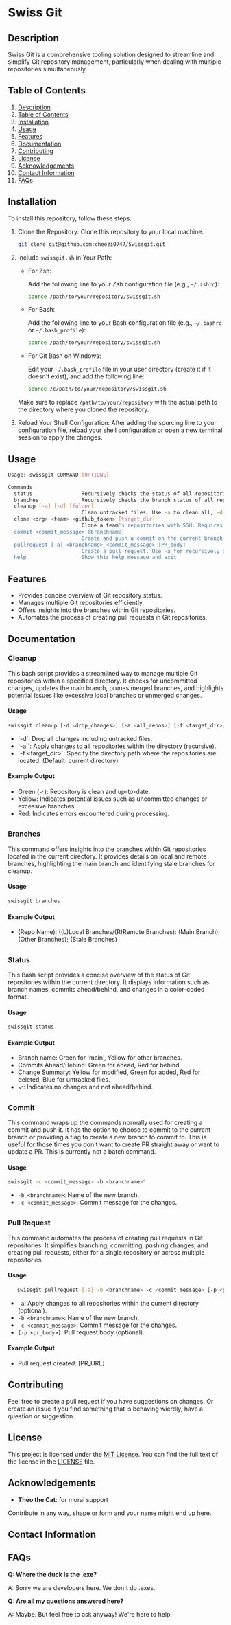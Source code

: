 # Swiss Git

## Description

Swiss Git is a comprehensive tooling solution designed to streamline and simplify Git repository management, particularly when dealing with multiple repositories simultaneously.

## Table of Contents

1. [Description](#description)
2. [Table of Contents](#table-of-contents)
3. [Installation](#installation)
4. [Usage](#usage)
5. [Features](#features)
6. [Documentation](#documentation)
7. [Contributing](#contributing)
8. [License](#license)
9. [Acknowledgements](#acknowledgements)
10. [Contact Information](#contact-information)
11. [FAQs](#faqs)

## Installation

To install this repository, follow these steps:

1. Clone the Repository: Clone this repository to your local machine.

   ```bash
   git clone git@github.com:cheezi0747/Swissgit.git
   ```

2. Include `swissgit.sh` in Your Path:

   - For Zsh:

     Add the following line to your Zsh configuration file (e.g., `~/.zshrc`):

     ```bash
     source /path/to/your/repository/swissgit.sh
     ```

   - For Bash:

     Add the following line to your Bash configuration file (e.g., `~/.bashrc` or `~/.bash_profile`):

     ```bash
     source /path/to/your/repository/swissgit.sh
     ```

   - For Git Bash on Windows:

     Edit your `~/.bash_profile` file in your user directory (create it if it doesn't exist), and add the following line:

     ```bash
     source /c/path/to/your/repository/swissgit.sh
     ```

   Make sure to replace `/path/to/your/repository` with the actual path to the directory where you cloned the repository.

3. Reload Your Shell Configuration: After adding the sourcing line to your configuration file, reload your shell configuration or open a new terminal session to apply the changes.

## Usage

```bash
Usage: swissgit COMMAND [OPTIONS]

Commands:
  status                Recursively checks the status of all repositories
  branches              Recursively checks the branch status of all repositories
  cleanup [-a] [-d] [folder]
                        Clean untracked files. Use -a to clean all, -d to drop local changes, and [folder] to specify a folder.
  clone <org> <team> <github_token> [target_dir]
                        Clone a team's repositories with SSH. Requires a personal access token.
  commit <commit_message> [branchname]
                        Create and push a commit on the current branch or a new one. Without a PR
  pullrequest [-a] <branchname> <commit_message> [PR_body]
                        Create a pull request. Use -a for recursively doing for all subdirectories. Creates a branch, commits all your changes, and creates a pull request.
  help                  Show this help message and exit
```

## Features

- Provides concise overview of Git repository status.
- Manages multiple Git repositories efficiently.
- Offers insights into the branches within Git repositories.
- Automates the process of creating pull requests in Git repositories.

## Documentation

### Cleanup

This bash script provides a streamlined way to manage multiple Git repositories within a specified directory. It checks for uncommitted changes, updates the main branch, prunes merged branches, and highlights potential issues like excessive local branches or unmerged changes.

#### Usage

```bash
swissgit cleanup [-d <drop_changes>] [-a <all_repos>] [-f <target_dir>]
```

- \`-d\`: Drop all changes including untracked files.
- \`-a \`: Apply changes to all repositories within the directory (recursive).
- \`-f <target_dir>\`: Specify the directory path where the repositories are located. (Default: current directory)

#### Example Output

- Green (✓): Repository is clean and up-to-date.
- Yellow: Indicates potential issues such as uncommitted changes or excessive branches.
- Red: Indicates errors encountered during processing.

##

### Branches

This command offers insights into the branches within Git repositories located in the current directory. It provides details on local and remote branches, highlighting the main branch and identifying stale branches for cleanup.

#### Usage

```bash
swissgit branches
```

#### Example Output

- \(Repo Name\): (\(L\)Local Branches/\(R\)Remote Branches): \(Main Branch\); \(Other Branches\); \(Stale Branches\)

##

### Status

This Bash script provides a concise overview of the status of Git repositories within the current directory. It displays information such as branch names, commits ahead/behind, and changes in a color-coded format.

#### Usage

```bash
swissgit status
```

#### Example Output

- Branch name: Green for 'main', Yellow for other branches.
- Commits Ahead/Behind: Green for ahead, Red for behind.
- Change Summary: Yellow for modified, Green for added, Red for deleted, Blue for untracked files.
- ✓: Indicates no changes and not ahead/behind.

##

### Commit

This command wraps up the commands normally used for creating a commit and push it. It has the option to choose to commit to the current branch or providing a flag to create a new branch to commit to. This is useful for those times you don't want to create PR straight away or want to update a PR. This is currently not a batch command.

#### Usage

```bash
swissgit -c <commit_message> -b <branchname>"
```

- `-b <branchname>`: Name of the new branch.
- `-c <commit_message>`: Commit message for the changes.

##

### Pull Request

This command automates the process of creating pull requests in Git repositories. It simplifies branching, committing, pushing changes, and creating pull requests, either for a single repository or across multiple repositories.

#### Usage

```bash
   swissgit pullrequest [-a] -b <branchname> -c <commit_message> [-p <pr_body>]
```

- `-a`: Apply changes to all repositories within the current directory (optional).
- `-b <branchname>`: Name of the new branch.
- `-c <commit_message>`: Commit message for the changes.
- `[-p <pr_body>]`: Pull request body (optional).

#### Example Output

- Pull request created: [PR_URL]

## Contributing

Feel free to create a pull request if you have suggestions on changes. Or create an issue if you find something that is behaving wierdly, have a question or suggestion.

## License

This project is licensed under the [MIT License](LICENSE). You can find the full text of the license in the [LICENSE](LICENSE) file.

## Acknowledgements

- **Theo the Cat**: for moral support

Contribute in any way, shape or form and your name might end up here.

## Contact Information

## FAQs

**Q: Where the duck is the .exe?**

A: Sorry we are developers here. We don't do .exes.

**Q: Are all my questions answered here?**

A: Maybe. But feel free to ask anyway! We're here to help.
